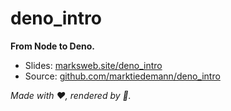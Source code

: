 # deno_intro

**From Node to Deno.**

- Slides: <a href="https://marksweb.site/deno_intro">marksweb.site/deno_intro</a>
- Source: <a href="https://github.com/marktiedemann/deno_intro">github.com/marktiedemann/deno_intro</a>

<i>Made with ❤️, rendered by 🦕.</i>
